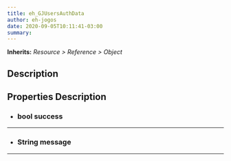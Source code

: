 ```yaml
---  
title: eh_GJUsersAuthData  
author: eh-jogos  
date: 2020-09-05T10:11:41-03:00  
summary:   
---  
```

**Inherits:** _Resource > Reference > Object_  
## Description  

## Properties Description  

- ### **bool** success  
  
---------
- ### **String** message  
  
---------
